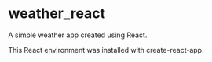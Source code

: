 # weather_react

A simple weather app created using React.

This React environment was installed with create-react-app.
